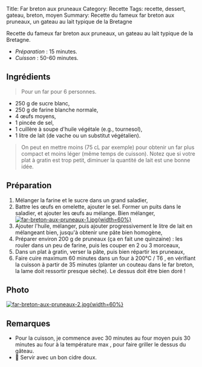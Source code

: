 Title: Far breton aux pruneaux
Category: Recette
Tags: recette, dessert, gateau, breton, moyen
Summary: Recette du fameux far breton aux pruneaux, un gateau au lait typique de la Bretagne

Recette du fameux far breton aux pruneaux, un gateau au lait typique de la Bretagne.

- *Préparation* : 15 minutes.
- *Cuisson* : 50-60 minutes.

## Ingrédients
> Pour un far pour 6 personnes.

- 250 g de sucre blanc,
- 250 g de farine blanche normale,
- 4 œufs moyens,
- 1 pincée de sel,
- 1 cuillère à soupe d'huile végétale (e.g., tournesol),
- 1 litre de lait (de vache ou un substitut végétalien).

> On peut en mettre moins (75 cL par exemple) pour obtenir un far plus compact et moins léger (même temps de cuisson). Notez que si votre plat à gratin est trop petit, diminuer la quantité de lait est une bonne idée.

## Préparation
1. Mélanger la farine et le sucre dans un grand saladier,
2. Battre les œufs en omelette, ajouter le sel. Former un puits dans le saladier, et ajouter les œufs au mélange. Bien mélanger,
   [![far-breton-aux-pruneaux-1.jpg]({filename}images/far-breton-aux-pruneaux-1.jpg){width=60%}]({filename}images/far-breton-aux-pruneaux-1.jpg)
3. Ajouter l'huile, mélanger, puis ajouter progressivement le litre de lait en mélangeant bien, jusqu'à obtenir une pâte bien homogène,
4. Préparer environ 200 g de pruneaux (ça en fait une quinzaine) : les rouler dans un peu de farine, puis les couper en 2 ou 3 morceaux,
5. Dans un plat à gratin, verser la pâte, puis bien répartir les pruneaux,
6. Faire cuire maximum 60 minutes dans un four à 200°C / T6 <i class="fa fa-thermometer-full" aria-hidden="true"></i>, en vérifiant la cuisson à partir de 35 minutes (planter un couteau dans le far breton, la lame doit ressortir presque sèche). Le dessus doit être bien doré !

## Photo
[![far-breton-aux-pruneaux-2.jpg]({filename}images/far-breton-aux-pruneaux-2.jpg){width=60%}]({filename}images/far-breton-aux-pruneaux-2.jpg)

## Remarques
- Pour la cuisson, je commence avec 30 minutes au four moyen <i class="fa fa-thermometer-half" aria-hidden="true"></i> puis 30 minutes au four à la température max <i class="fa fa-thermometer-full" aria-hidden="true"></i>, pour faire griller le dessus du gâteau.
- :wine_glass: Servir avec un bon cidre doux.
